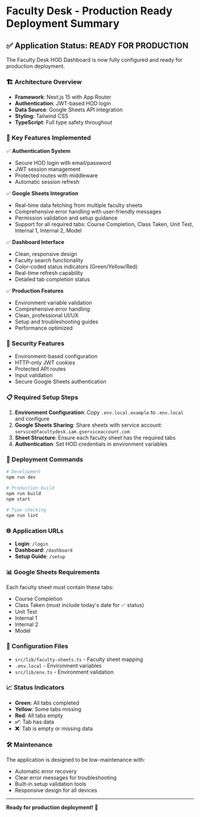 # Faculty Desk - Production Ready Deployment Summary

## ✅ Application Status: READY FOR PRODUCTION

The Faculty Desk HOD Dashboard is now fully configured and ready for production deployment.

### 🏗️ Architecture Overview

- **Framework**: Next.js 15 with App Router
- **Authentication**: JWT-based HOD login
- **Data Source**: Google Sheets API integration
- **Styling**: Tailwind CSS
- **TypeScript**: Full type safety throughout

### 🔧 Key Features Implemented

✅ **Authentication System**
- Secure HOD login with email/password
- JWT session management
- Protected routes with middleware
- Automatic session refresh

✅ **Google Sheets Integration** 
- Real-time data fetching from multiple faculty sheets
- Comprehensive error handling with user-friendly messages
- Permission validation and setup guidance
- Support for all required tabs: Course Completion, Class Taken, Unit Test, Internal 1, Internal 2, Model

✅ **Dashboard Interface**
- Clean, responsive design
- Faculty search functionality
- Color-coded status indicators (Green/Yellow/Red)
- Real-time refresh capability
- Detailed tab completion status

✅ **Production Features**
- Environment variable validation
- Comprehensive error handling
- Clean, professional UI/UX
- Setup and troubleshooting guides
- Performance optimized

### 🔐 Security Features

- Environment-based configuration
- HTTP-only JWT cookies
- Protected API routes
- Input validation
- Secure Google Sheets authentication

### 📋 Required Setup Steps

1. **Environment Configuration**: Copy `.env.local.example` to `.env.local` and configure
2. **Google Sheets Sharing**: Share sheets with service account: `service@facultydesk.iam.gserviceaccount.com`
3. **Sheet Structure**: Ensure each faculty sheet has the required tabs
4. **Authentication**: Set HOD credentials in environment variables

### 🚀 Deployment Commands

```bash
# Development
npm run dev

# Production build
npm run build
npm start

# Type checking
npm run lint
```

### 🌐 Application URLs

- **Login**: `/login`
- **Dashboard**: `/dashboard` 
- **Setup Guide**: `/setup`

### 📊 Google Sheets Requirements

Each faculty sheet must contain these tabs:
- Course Completion
- Class Taken (must include today's date for ✅ status)
- Unit Test
- Internal 1
- Internal 2
- Model

### 🔧 Configuration Files

- `src/lib/faculty-sheets.ts` - Faculty sheet mapping
- `.env.local` - Environment variables
- `src/lib/env.ts` - Environment validation

### 📈 Status Indicators

- **Green**: All tabs completed
- **Yellow**: Some tabs missing  
- **Red**: All tabs empty
- **✅**: Tab has data
- **❌**: Tab is empty or missing data

### 🛠️ Maintenance

The application is designed to be low-maintenance with:
- Automatic error recovery
- Clear error messages for troubleshooting
- Built-in setup validation tools
- Responsive design for all devices

---

**Ready for production deployment!** 🎉
